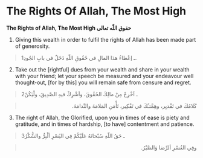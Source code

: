 The Rights Of Allah, The Most High
==================================

**The Rights of Allah, The Most High حقوق اللّه تعالى**

1. Giving this wealth in order to fulfil the rights of Allah has been
made part of generosity.

> 1ـ إعْطاءُ هذا المالِ في حُقُوقِ اللّهِ دَخَلٌ في بابِ الجُودِ.

2. Take out the [rightful] dues from your wealth and share in your
wealth with your friend; let your speech be measured and your endeavour
well thought-out, [for by this] you will remain safe from censure and
regret.

> 2ـ اَخْرِجْ مِنْ مالِكَ الحُقُوقَ، وأشْرِكْ فيهِ الصَّدِيقَ، ولْيَكُنْ
<blockquote dir="rtl">
  <p>
كَلامُكَ في تَقْديِر، وهِمَّتـُكَ في تَفْكِير، تَأْمَنِ المَلامَةَ
والنَّدامَةَ.
  </p>
</blockquote>

3. The right of Allah, the Glorified, upon you in times of ease is piety
and gratitude, and in times of hardship, [to have] contentment and
patience.

> 3ـ حَقُ اللّهِ سُبْحانَهُ عَلَيْكُمْ فِي اليُسْرِ اَلْبِرُّ والشُّكْرُ
<blockquote dir="rtl">
  <p>
وفِي العُسْرِ اَلرِّضا وَالصَّبْرُ.
  </p>
</blockquote>


